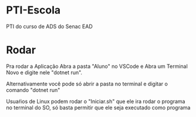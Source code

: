 # PTI-Escola
PTI do curso de ADS do Senac EAD

# Rodar
Pra rodar a Aplicação Abra a pasta "Aluno" no VSCode e Abra um Terminal Novo e digite nele "dotnet run".

Alternativamente você pode só abrir a pasta no terminal e digitar o comando "dotnet run"

Usuaŕios de Linux podem rodar o "Iniciar.sh" que ele ira rodar o programa no terminal do SO, só basta permitir que ele seja executado como programa
